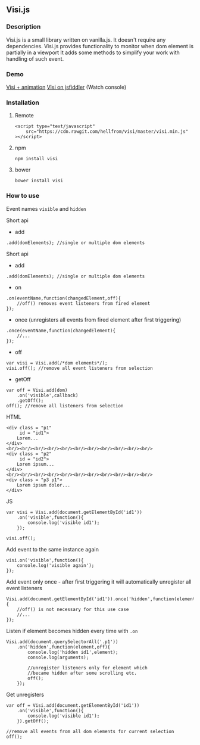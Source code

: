 ## Visi.js ##

### Description ###
Visi.js is a small library written on vanilla.js. 
It doesn't require any dependencies.
Visi.js provides functionality to monitor when dom element is partially in a viewport
It adds some methods to simplify your work with handling of such event.

### Demo ###
[Visi + animation](http://visi.mana.pro/ "Visi.js")
[Visi on jsfiddler](https://jsfiddle.net/Hellfrom/ksn8je0o/ "Visi on jsfiddler") (Watch console)

### Installation ###


1. Remote

	```
	<script type="text/javascript" 
		src="https://cdn.rawgit.com/hellfrom/visi/master/visi.min.js"
	></script>
	```
2. npm
	```
	npm install visi
	```
3. bower
	```
	bower install visi
	```  

### How to use ###
Event names
`visible` and `hidden`

Short api
- add
```
.add(domElements); //single or multiple dom elements
```

Short api
- add
```
.add(domElements); //single or multiple dom elements
```
- on
```
.on(eventName,function(changedElement,off){
	//off() removes event listeners from fired element
});
```
- once (unregisters all events from fired element after first triggering)
```
.once(eventName,function(changedElement){
	//...
});
```
- off
```
var visi = Visi.add(/*dom elements*/);
visi.off();	//remove all event listeners from selection
```
- getOff
```
var off = Visi.add(dom)
	.on('visible',callback)
	.getOff();
off(); //remove all listeners from selection
```



HTML
```
<div class = "p1"
	 id = "id1">
	Lorem...
</div>
<br/><br/><br/><br/><br/><br/><br/><br/><br/><br/><br/>
<div class = "p2"
	 id = "id2">
	Lorem ipsum...
</div>
<br/><br/><br/><br/><br/><br/><br/><br/><br/><br/><br/>
<div class = "p3 p1">
	Lorem ipsum dolor...
</div>
```

JS
```
var visi = Visi.add(document.getElementById('id1'))
	.on('visible',function(){
		console.log('visible id1');
	});

visi.off();
```

Add event to the same instance again
```
visi.on('visible',function(){
	console.log('visible again');
});

```

Add event only once - after first triggering it will automatically unregister
all event listeners
```
Visi.add(document.getElementById('id1')).once('hidden',function(element,off){
	//off() is not necessary for this use case
	//...
});

```

Listen if element becomes hidden every time with ```.on```
```
Visi.add(document.querySelectorAll('.p1'))
	.on('hidden',function(element,off){
		console.log('hidden id1',element);
		console.log(arguments);
		
		//unregister listeners only for element which
		//became hidden after some scrolling etc.
		off();
	});
```

Get unregisters
```
var off = Visi.add(document.getElementById('id1'))
	.on('visible',function(){
		console.log('visible id1');
	}).getOff();

//remove all events from all dom elements for current selection
off();

```